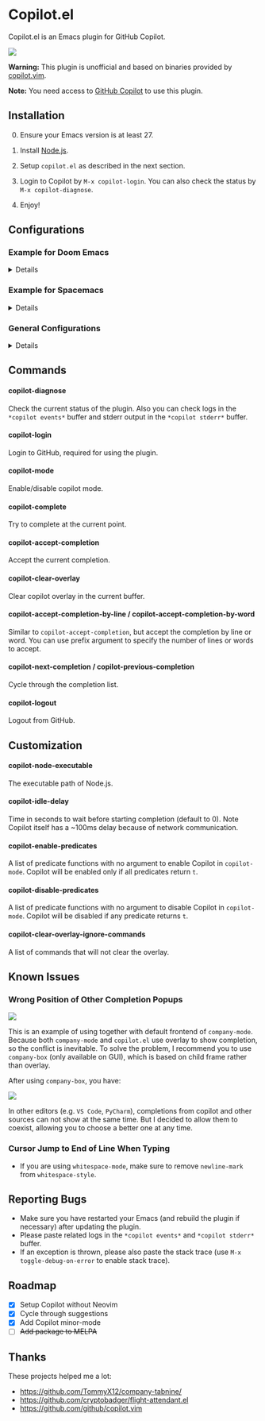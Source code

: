 # Copilot.el

Copilot.el is an Emacs plugin for GitHub Copilot.

![](assets/demo.gif)

**Warning:** This plugin is unofficial and based on binaries provided by [copilot.vim](https://github.com/github/copilot.vim).

**Note:** You need access to [GitHub Copilot](https://github.com/features/copilot) to use this plugin.

## Installation

0. Ensure your Emacs version is at least 27.

1. Install [Node.js](https://nodejs.org/en/download/).

2. Setup `copilot.el` as described in the next section.

3. Login to Copilot by `M-x copilot-login`. You can also check the status by `M-x copilot-diagnose`.

4. Enjoy!

## Configurations

### Example for Doom Emacs 

<details>

Add package definition to `~/.doom.d/packages.el`:

```elisp
(package! copilot
  :recipe (:host github :repo "zerolfx/copilot.el" :files ("*.el" "dist")))
```

Configure copilot in `~/.doom.d/config.el`:

```elisp
;; accept completion from copilot and fallback to company
(use-package! copilot
  :hook (prog-mode . copilot-mode)
  :bind (("C-TAB" . 'copilot-accept-completion-by-word)
         ("C-<tab>" . 'copilot-accept-completion-by-word)
         :map copilot-completion-map
         ("<tab>" . 'copilot-accept-completion)
         ("TAB" . 'copilot-accept-completion)))
```

Strongly recommend to enable `childframe` option in `company` module (`(company +childframe)`) to prevent overlay conflict.

</details>

### Example for Spacemacs

<details>

Edit your `~/.spacemacs`:

```elisp
;; ===================
;; dotspacemacs/layers
;; ===================

;; add or uncomment the auto-completion layer
dotspacemacs-configuration-layers
'(
  ...
  auto-completion
  ...
 )

;; add copilot.el to additional packages
dotspacemacs-additional-packages
 '((copilot :location (recipe
                       :fetcher github
                       :repo "zerolfx/copilot.el"
                       :files ("*.el" "dist"))))

;; ========================
;; dotspacemacs/user-config
;; ========================

;; accept completion from copilot and fallback to company

(with-eval-after-load 'company
  ;; disable inline previews
  (delq 'company-preview-if-just-one-frontend company-frontends))
  
(with-eval-after-load 'copilot
  (define-key copilot-completion-map (kbd "<tab>") 'copilot-accept-completion)
  (define-key copilot-completion-map (kbd "TAB") 'copilot-accept-completion))

(add-hook 'prog-mode-hook 'copilot-mode)

(define-key evil-insert-state-map (kbd "C-<tab>") 'copilot-accept-completion-by-word)
(define-key evil-insert-state-map (kbd "C-TAB") 'copilot-accept-completion-by-word)
```

</details>

### General Configurations

<details>

#### 1. Load `copilot.el`

##### Option 1: Load via `straight.el` or `quelpa` (recommended)

###### `straight.el`:
  
```elisp
(use-package copilot
  :straight (:host github :repo "zerolfx/copilot.el" :files ("dist" "*.el"))
  :ensure t)
;; you can utilize :map :hook and :config to customize copilot
```
  
###### `quelpa` + `quelpa-use-package`:
  
```elisp
(use-package copilot
  :quelpa (copilot.el :fetcher github
                      :repo "zerolfx/copilot.el"
                      :branch "main"
                      :files ("dist" "*.el")))
;; you can utilize :map :hook and :config to customize copilot
```

##### Option 2: Load manually

Please make sure you have these dependencies installed. 

+ `dash`
+ `s`
+ `editorconfig`

After installing those, clone this repository then insert the below snippet into your config file.

```
(add-to-list 'load-path "/path/to/copilot.el")
(require 'copilot)
```

#### 2. Configure completion

##### Option 1: Use `copilot-mode` to automatically provide completions

```elisp
(add-hook 'prog-mode-hook 'copilot-mode)
```

To customize the behavior of `copilot-mode`, please check `copilot-enable-predicates` and `copilot-disable-predicates`.

##### Option 2: Manually provide completions

You need to bind `copilot-complete` to some key and call `copilot-clear-overlay` inside `post-command-hook`.


#### 3. Configure completion acceptation

In general, you need to bind `copilot-accept-completion` to some key in order to accept the completion. Also, you may find `copilot-accept-completion-by-word` is useful.

#### Example of using tab with `company-mode`

```elisp
(with-eval-after-load 'company
  ;; disable inline previews
  (delq 'company-preview-if-just-one-frontend company-frontends))
  
(define-key copilot-completion-map (kbd "<tab>") 'copilot-accept-completion)
(define-key copilot-completion-map (kbd "TAB") 'copilot-accept-completion)
```

#### Example of using tab with `auto-complete`

```elisp
; complete by copilot first, then auto-complete
(defun my-tab ()
  (interactive)
  (or (copilot-accept-completion)
      (ac-expand nil)))

(with-eval-after-load 'auto-complete
  ; disable inline preview
  (setq ac-disable-inline t)
  ; show menu if have only one candidate
  (setq ac-candidate-menu-min 0))
  
(define-key copilot-completion-map (kbd "<tab>") 'copilot-accept-completion)
(define-key copilot-completion-map (kbd "TAB") 'copilot-accept-completion)
```

#### Example of defining tab in copilot-mode

This is useful if you don't want to depend on a particular completion framework.

```elisp
(defun my/copilot-tab ()
  (interactive)
  (or (copilot-accept-completion)
      (indent-for-tab-command)))

(with-eval-after-load 'copilot
  (define-key copilot-mode-map (kbd "<tab>") #'my/copilot-tab))
```

Or with evil-mode:
```elisp
(with-eval-after-load 'copilot
  (evil-define-key 'insert copilot-mode-map
    (kbd "<tab>") #'my/copilot-tab))
```

</details>

## Commands

#### copilot-diagnose

Check the current status of the plugin. Also you can check logs in the `*copilot events*` buffer and stderr output in the `*copilot stderr*` buffer.

#### copilot-login

Login to GitHub, required for using the plugin.

#### copilot-mode

Enable/disable copilot mode.

#### copilot-complete

Try to complete at the current point.

#### copilot-accept-completion

Accept the current completion.

#### copilot-clear-overlay

Clear copilot overlay in the current buffer.

#### copilot-accept-completion-by-line / copilot-accept-completion-by-word

Similar to `copilot-accept-completion`, but accept the completion by line or word. You can use prefix argument to specify the number of lines or words to accept.

#### copilot-next-completion / copilot-previous-completion

Cycle through the completion list.

#### copilot-logout

Logout from GitHub.

## Customization

#### copilot-node-executable

The executable path of Node.js.

#### copilot-idle-delay

Time in seconds to wait before starting completion (default to 0). Note Copilot itself has a ~100ms delay because of network communication.

#### copilot-enable-predicates
A list of predicate functions with no argument to enable Copilot in `copilot-mode`. Copilot will be enabled only if all predicates return `t`.

#### copilot-disable-predicates
A list of predicate functions with no argument to disable Copilot in `copilot-mode`. Copilot will be disabled if any predicate returns `t`.

#### copilot-clear-overlay-ignore-commands
A list of commands that will not clear the overlay.

## Known Issues

### Wrong Position of Other Completion Popups

![](assets/company-overlay.png)

This is an example of using together with default frontend of `company-mode`. Because both `company-mode` and `copilot.el` use overlay to show completion, so the conflict is inevitable.
To solve the problem, I recommend you to use `company-box` (only available on GUI), which is based on child frame rather than overlay.

After using `company-box`, you have:

![](assets/company-box.png)

In other editors (e.g. `VS Code`, `PyCharm`), completions from copilot and other sources can not show at the same time.
But I decided to allow them to coexist, allowing you to choose a better one at any time.

### Cursor Jump to End of Line When Typing

+ If you are using `whitespace-mode`, make sure to remove `newline-mark` from `whitespace-style`.

## Reporting Bugs

+ Make sure you have restarted your Emacs (and rebuild the plugin if necessary) after updating the plugin.
+ Please paste related logs in the `*copilot events*` and `*copilot stderr*` buffer.
+ If an exception is thrown, please also paste the stack trace (use `M-x toggle-debug-on-error` to enable stack trace).

## Roadmap

+ [x] Setup Copilot without Neovim
+ [x] Cycle through suggestions
+ [x] Add Copilot minor-mode
+ [ ] ~~Add package to MELPA~~

## Thanks

These projects helped me a lot:

+ https://github.com/TommyX12/company-tabnine/
+ https://github.com/cryptobadger/flight-attendant.el
+ https://github.com/github/copilot.vim
